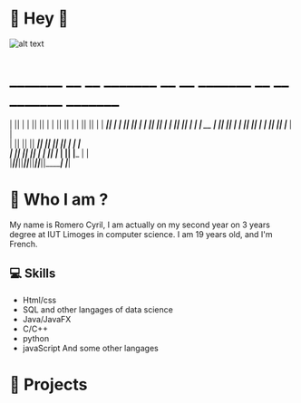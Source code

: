 # **👋 Hey 👋**
![alt text](https://cdn.discordapp.com/attachments/1183712504141074463/1183712516757540924/image.png?ex=65895530&is=6576e030&hm=21268d103c2d08042254ee203acf88a4db07df843edcf2fe3c8c83d799a4d4ba&)

# _______  __   __  _______  __   __  _______  __   __  _______  _______ 
|       ||  | |  ||       ||  | |  ||       ||  | |  ||       ||       |
|    ___||  | |  ||    ___||  | |  ||    ___||  | |  ||    ___||_     _|
|   | __ |  |_|  ||   |___ |  |_|  ||   |___ |  |_|  ||   |___   |   |  
|   ||  ||       ||    ___||       ||    ___||       ||    ___|  |   |  
|   |_| ||       ||   |___ |       ||   |___ |       ||   |___   |   |  
|_______||_______||_______||_______||_______||_______||_______|  |___|  

# 👀 Who I am ?
My name is Romero Cyril, I am actually on my second year on 3 years degree at IUT Limoges in computer science.
I am 19 years old, and I'm French.



## 💻 Skills
- Html/css
- SQL and other langages of data science
- Java/JavaFX
- C/C++
- python
- javaScript
  And some other langages 

# 📂 Projects


